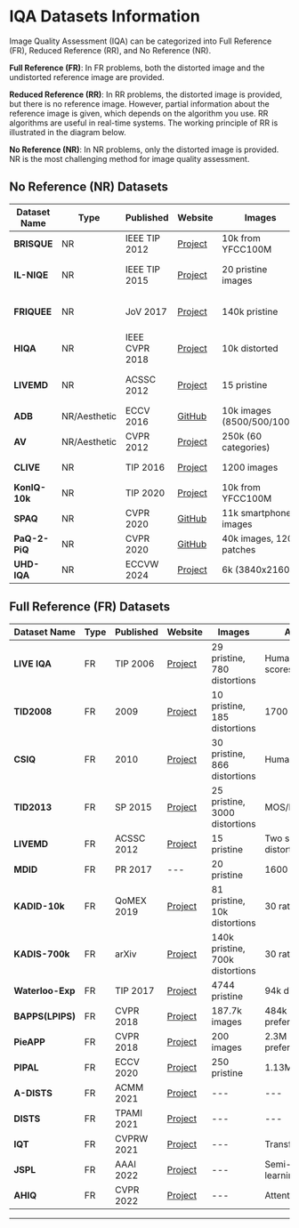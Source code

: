 # IQA Datasets Information

Image Quality Assessment (IQA) can be categorized into Full Reference (FR), Reduced Reference (RR), and No Reference (NR).

**Full Reference (FR)**: In FR problems, both the distorted image and the undistorted reference image are provided.

**Reduced Reference (RR)**: In RR problems, the distorted image is provided, but there is no reference image. However, partial information about the reference image is given, which depends on the algorithm you use. RR algorithms are useful in real-time systems. The working principle of RR is illustrated in the diagram below.

**No Reference (NR)**: In NR problems, only the distorted image is provided. NR is the most challenging method for image quality assessment.

## No Reference (NR) Datasets
| Dataset Name       | Type         | Published      | Website                                | Images                          | Annotations               | 
|--------------------|--------------|----------------|---------------------------------------|---------------------------------|--------------------------|
| **BRISQUE**        | NR           | IEEE TIP 2012  | [Project](https://live.ece.utexas.edu/research/Quality/index_algorithms.htm) | 10k from YFCC100M          | 1.2M ratings               |
| **IL-NIQE**        | NR           | IEEE TIP 2015  | [Project](http://www4.comp.polyu.edu.hk/~cslzhang/IQA/ILNIQE/ILNIQE.htm) | 20 pristine images           | Traditional feature-based  |
| **FRIQUEE**        | NR           | JoV 2017       | [Project](https://live.ece.utexas.edu/research/Quality/index_algorithms.htm) | 140k pristine               | Bag of Features approach   |
| **HIQA**           | NR           | IEEE CVPR 2018 | [Project](https://kwanyeelin.github.io/projects/HIQA/HIQA.html)         | 10k distorted               | Adversarial learning       |
| **LIVEMD**         | NR           | ACSSC 2012     | [Project](https://live.ece.utexas.edu/research/Quality/live_multidistortedimage.html) | 15 pristine                  | Two successive distortions |
| **ADB**            | NR/Aesthetic | ECCV 2016      | [GitHub](https://github.com/aimerykong/deepImageAestheticsAnalysis)      | 10k images (8500/500/1000)  | 11 attributes              |
| **AV**             | NR/Aesthetic | CVPR 2012      | [Project](https://live.ece.utexas.edu/research/ChallengeDB/index.html)   | 250k (60 categories)        | ---                        |
| **CLIVE**          | NR           | TIP 2016       | [Project](https://live.ece.utexas.edu/research/ChallengeDB/index.html)   | 1200 images                  | 350k ratings               |
| **KonIQ-10k**      | NR           | TIP 2020       | [Project](http://database.mmsp-kn.de/koniq-10k-database.html)           | 10k from YFCC100M           | 1.2M annotations           |
| **SPAQ**           | NR           | CVPR 2020      | [GitHub](https://github.com/h4nwei/SPAQ)                                | 11k smartphone images       | ---                        |
| **PaQ-2-PiQ**      | NR           | CVPR 2020      | [GitHub](https://github.com/baidut/PaQ-2-PiQ)                            | 40k images, 120k patches    | 4M ratings                 |
| **UHD-IQA**        | NR           | ECCVW 2024     | [Project](https://database.mmsp-kn.de/uhd-iqa-benchmark-database.html)  | 6k (3840x2160)              | 20 ratings per image       |

## Full Reference (FR) Datasets
| Dataset Name       | Type         | Published      | Website                                | Images                          | Annotations               | 
|--------------------|--------------|----------------|---------------------------------------|---------------------------------|--------------------------|
| **LIVE IQA**        | FR           | TIP 2006       | [Project](https://live.ece.utexas.edu/research/Quality/subjective.htm) | 29 pristine, 780 distortions | Human subjective scores   |
| **TID2008**         | FR           | 2009           | [Project](http://www.ponomarenko.info/tid2008.htm)                    | 10 pristine, 185 distortions | 1700 distortions          |
| **CSIQ**            | FR           | 2010           | [Project](http://vision.eng.shizuoka.ac.jp/mod/page/view.php?id=23)    | 30 pristine, 866 distortions | Human ratings              |
| **TID2013**         | FR           | SP 2015        | [Project](http://www.ponomarenko.info/tid2013.htm)                     | 25 pristine, 3000 distortions | MOS/DMOS scores           |
| **LIVEMD**          | FR           | ACSSC 2012     | [Project](https://live.ece.utexas.edu/research/Quality/live_multidistortedimage.html) | 15 pristine                  | Two successive distortions |
| **MDID**            | FR           | PR 2017        | ---                                   | 20 pristine                     | 1600 distortions          |
| **KADID-10k**       | FR           | QoMEX 2019     | [Project](http://database.mmsp-kn.de/kadid-10k-database.html)         | 81 pristine, 10k distortions | 30 ratings per image      |
| **KADIS-700k**      | FR           | arXiv          | [Project](http://database.mmsp-kn.de/kadid-10k-database.html)         | 140k pristine, 700k distortions | 30 ratings per image      |
| **Waterloo-Exp**    | FR           | TIP 2017       | [Project](https://ece.uwaterloo.ca/~k29ma/exploration/)                | 4744 pristine               | 94k distortions           |
| **BAPPS(LPIPS)**    | FR           | CVPR 2018      | [Project](https://richzhang.github.io/PerceptualSimilarity/)            | 187.7k images               | 484k pairwise preferences  |
| **PieAPP**          | FR           | CVPR 2018      | [Project](http://civc.ucsb.edu/graphics/Papers/CVPR2018_PieAPP/)       | 200 images                  | 2.3M pairwise preferences  |
| **PIPAL**           | FR           | ECCV 2020      | [Project](https://www.jasongt.com/projectpages/pipal.html)             | 250 pristine                | 1.13M distortions         |
| **A-DISTS**         | FR           | ACMM 2021      | [Project](https://github.com/dingkeyan93/A-DISTS)                       | ---                         | ---                        |
| **DISTS**           | FR           | TPAMI 2021     | [Project](https://github.com/dingkeyan93/DISTS)                         | ---                         | ---                        |
| **IQT**             | FR           | CVPRW 2021     | [Project](https://github.com/anse3832/IQT)                             | ---                         | Transformer-based          |
| **JSPL**            | FR           | AAAI 2022      | [Project](https://github.com/happycaoyue/JSPL)                          | ---                         | Semi-supervised learning   |
| **AHIQ**            | FR           | CVPR 2022      | [Project](https://github.com/IIGROUP/AHIQ)                              | ---                         | Attention/Transformer      |

---
